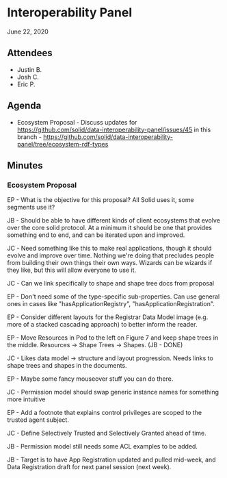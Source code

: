 # Interoperability Panel
June  22, 2020

## Attendees

- Justin B.
- Josh C. 
- Eric P. 


## Agenda

- Ecosystem Proposal - Discuss updates for https://github.com/solid/data-interoperability-panel/issues/45 in this branch - https://github.com/solid/data-interoperability-panel/tree/ecosystem-rdf-types

## Minutes

### Ecosystem Proposal

EP - What is the objective for this proposal? All Solid uses it, some segments use it?

JB - Should be able to have different kinds of client ecosystems that evolve over the core solid protocol. At a minimum it should be one that provides something end to end, and can be iterated upon and improved.

JC - Need something like this to make real applications, though it should evolve and improve over time. Nothing we're doing that precludes people from building their own things their own ways. Wizards can be wizards if they like, but this will allow everyone to use it.

JC - Can we link specifically to shape and shape tree docs from proposal

EP - Don't need some of the type-specific sub-properties. Can use general ones in cases like "hasApplicationRegistry", "hasApplicationRegistration".

EP - Consider different layouts for the Registrar Data Model image (e.g. more of a stacked cascading approach) to better inform the reader.

EP - Move Resources in Pod to the left on Figure 7 and keep shape trees in the middle. Resources -> Shape Trees -> Shapes. (JB - DONE)

JC - Likes data model -> structure and layout progression. Needs links to shape trees and shapes in the documents.

EP - Maybe some fancy mouseover stuff you can do there.

JC - Permission model should swap generic instance names for something more intuitive

EP - Add a footnote that explains control privileges are scoped to the trusted agent subject. 

JC - Define Selectively Trusted and Selectively Granted ahead of time.

JB - Permission model still needs some ACL examples to be added.

JB - Target is to have App Registration updated and pulled mid-week, and Data Registration draft for next panel session (next week).


